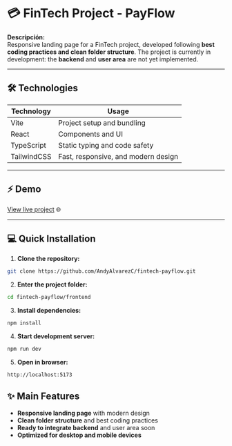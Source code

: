# 💳 FinTech Project - PayFlow

**Descripción:**  
Responsive landing page for a FinTech project, developed following **best coding practices and clean folder structure**. The project is currently in development: the **backend** and **user area** are not yet implemented.

---

## 🛠 Technologies

| Technology   | Usage                                           |
|------------|-----------------------------------------------|
| Vite       | Project setup and bundling                     |
| React      | Components and UI                              |
| TypeScript | Static typing and code safety                  |
| TailwindCSS| Fast, responsive, and modern design           |

---

## ⚡ Demo

[View live project](https://payflow-fintech.vercel.app/) 🌐  

---

## 💻 Quick Installation

1. **Clone the repository:**
```bash
git clone https://github.com/AndyAlvarezC/fintech-payflow.git
````

2. **Enter the project folder:**
```bash
cd fintech-payflow/frontend
`````

3. **Install dependencies:**
```bash
npm install
````

4. **Start development server:**
```bash
npm run dev
````

5. **Open in browser:**
```bash
http://localhost:5173
`````


## ✨ Main Features

- **Responsive landing page** with modern design  
- **Clean folder structure** and best coding practices  
- **Ready to integrate backend** and user area soon  
- **Optimized for desktop and mobile devices**
